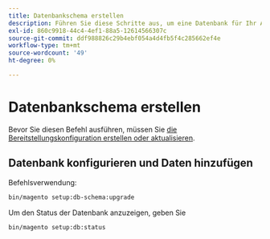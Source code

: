 ```yaml
---
title: Datenbankschema erstellen
description: Führen Sie diese Schritte aus, um eine Datenbank für Ihr Adobe Commerce-Projekt zu erstellen.
exl-id: 860c9918-44c4-4ef1-88a5-12614566307c
source-git-commit: ddf988826c29b4ebf054a4d4fb5f4c285662ef4e
workflow-type: tm+mt
source-wordcount: '49'
ht-degree: 0%

---
```


# Datenbankschema erstellen

Bevor Sie diesen Befehl ausführen, müssen Sie [die Bereitstellungskonfiguration erstellen oder aktualisieren](deployment.md).

## Datenbank konfigurieren und Daten hinzufügen

Befehlsverwendung:

```bash
bin/magento setup:db-schema:upgrade
```

Um den Status der Datenbank anzuzeigen, geben Sie

```bash
bin/magento setup:db:status
```
